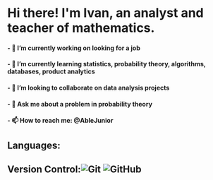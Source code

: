 # Hi there! I'm Ivan, an analyst and teacher of mathematics.


#### - 🔭 I’m currently working on looking for a job
#### - 🌱 I’m currently learning statistics, probability theory, algorithms, databases, product analytics
#### - 👯 I’m looking to collaborate on data analysis projects
#### - 💬 Ask me about a problem in probability theory 
#### - 📫 How to reach me: @AbleJunior

## Languages: 

## Version Control:![Git](https://img.shields.io/badge/git-%23F05033.svg?style=for-the-badge&logo=git&logoColor=white) ![GitHub](https://img.shields.io/badge/github-%23121011.svg?style=for-the-badge&logo=github&logoColor=white)
